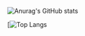 ![Anurag's GitHub stats](https://github-readme-stats.vercel.app/api?username=darko5r&show_icons=true&theme=dark)

[![Top Langs](https://github-readme-stats.vercel.app/api/top-langs/?username=darko5r&layout=compact&show_icons=true&theme=dark)






